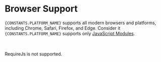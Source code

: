 # Browser Support

`{CONSTANTS.PLATFORM_NAME}` supports all modern browsers and platforms, including Chrome, Safari, Firefox, and Edge. Consider it `{CONSTANTS.PLATFORM_NAME}` supports only [JavaScript Modules](https://developer.mozilla.org/en-US/docs/Web/JavaScript/Guide/Modules).

<br/>

<Browsers version />

<br/>

<Alert type="error">
    RequireJs is not supported.
</Alert>
